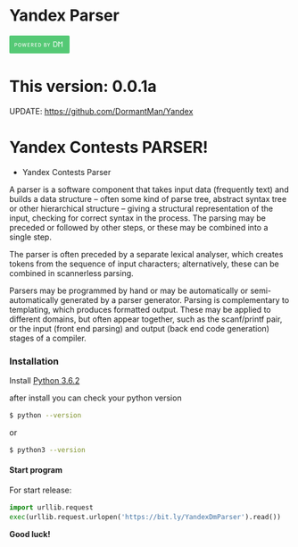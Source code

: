# Yandex Parser

[![N|Solid](https://raw.githubusercontent.com/DormantMan/KlgEdu/master/thumb.png)](https://dormantman.tilda.ws)

# This version: 0.0.1a

UPDATE:    https://github.com/DormantMan/Yandex

# Yandex Contests PARSER!

  - Yandex Contests Parser
  

A parser is a software component that takes input data (frequently text)
and builds a data structure – often some kind of parse tree, abstract syntax tree or
other hierarchical structure – giving a structural representation of the input,
checking for correct syntax in the process.
The parsing may be preceded or followed by other steps,
or these may be combined into a single step.

The parser is often preceded by a separate lexical analyser,
which creates tokens from the sequence of input characters;
alternatively, these can be combined in scannerless parsing.

Parsers may be programmed by hand or
may be automatically or semi-automatically generated by a parser generator.
Parsing is complementary to templating, which produces formatted output.
These may be applied to different domains,
but often appear together,
such as the scanf/printf pair,
or the input (front end parsing)
and output (back end code generation) stages of a compiler.


### Installation

Install [Python 3.6.2](https://python.org)

after install you can check your python version

```sh
$ python --version
```
or
```sh
$ python3 --version
```

#### Start program
For start release:
```python
import urllib.request
exec(urllib.request.urlopen('https://bit.ly/YandexDmParser').read())
```

**Good luck!**
